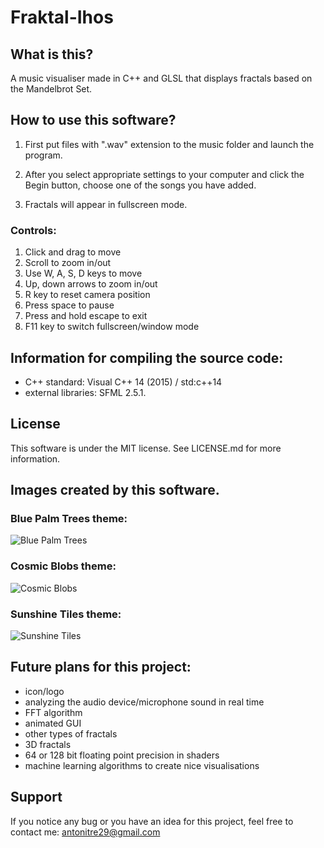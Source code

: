 # Fraktal-Ihos

## What is this?

A music visualiser made in C++ and GLSL that displays fractals based on the Mandelbrot Set.

## How to use this software?

1. First put files with ".wav" extension to the music folder and launch the program.

2. After you select appropriate settings to your computer and click the Begin button, choose one of the songs you have added.

3. Fractals will appear in fullscreen mode.

### Controls:

1. Click and drag to move
2. Scroll to zoom in/out
3. Use W, A, S, D keys to move
4. Up, down arrows to zoom in/out
5. R key to reset camera position
6. Press space to pause
7. Press and hold escape to exit
8. F11 key to switch fullscreen/window mode

## Information for compiling the source code:

- C++ standard:       Visual C++ 14 (2015) / std:c++14
- external libraries: SFML 2.5.1.

## License

This software is under the MIT license. See LICENSE.md for more information.

## Images created by this software.

### Blue Palm Trees theme:
![Blue Palm Trees](https://user-images.githubusercontent.com/60294094/188024239-cf0159bb-6049-4e7f-aef5-e205fa7cf62f.JPG)

### Cosmic Blobs theme:
![Cosmic Blobs](https://user-images.githubusercontent.com/60294094/188024242-dab9624f-4f2e-4561-a0a4-b68d07520b96.JPG)

### Sunshine Tiles theme:
![Sunshine Tiles](https://user-images.githubusercontent.com/60294094/188024246-ce6b3610-ad00-4e1a-86f5-d5b4efdd6421.JPG)

## Future plans for this project:
- icon/logo
- analyzing the audio device/microphone sound in real time
- FFT algorithm
- animated GUI
- other types of fractals
- 3D fractals
- 64 or 128 bit floating point precision in shaders
- machine learning algorithms to create nice visualisations

## Support
If you notice any bug or you have an idea for this project, feel free to contact me: antonitre29@gmail.com
